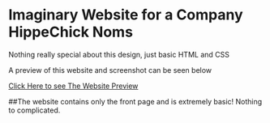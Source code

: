 # Imaginary Website for a Company HippeChick Noms

Nothing really special about this design, just basic HTML and CSS

A preview of this website and screenshot can be seen below


[](screenshot.png)

[Click Here to see The Website Preview](https://agbortoko.github.io/HippieChick-Noms-website/)

##The website contains only the front page and is extremely basic! Nothing to complicated.
